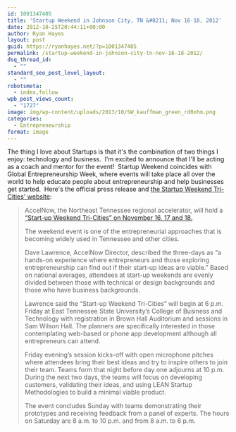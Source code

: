 ```yaml
---
id: 1001347405
title: 'Startup Weekend in Johnson City, TN &#8211; Nov 16-18, 2012'
date: 2012-10-25T20:44:11+00:00
author: Ryan Hayes
layout: post
guid: https://ryanhayes.net/?p=1001347405
permalink: /startup-weekend-in-johnson-city-tn-nov-16-18-2012/
dsq_thread_id:
  - ""
standard_seo_post_level_layout:
  - ""
robotsmeta:
  - index,follow
wpb_post_views_count:
  - "1727"
image: img/wp-content/uploads/2013/10/SW_kauffman_green_rd0xhm.png
categories:
  - Entrepreneurship
format: image
---
```

The thing I love about Startups is that it's the combination of two things I enjoy: technology and business.  I'm excited to announce that I'll be acting as a coach and mentor for the event!  Startup Weekend coincides with Global Entrepreneurship Week, where events will take place all over the world to help educate people about entrepreneurship and help businesses get started.  Here's the official press release and [the Startup Weekend Tri-Cities' website](https://tricities.startupweekend.org/):

> AccelNow, the Northeast Tennessee regional accelerator, will hold a [“Start-up Weekend Tri-Cities” on November 16, 17 and 18.](https://tricities.startupweekend.org/)
> 
> The weekend event is one of the entrepreneurial approaches that is becoming widely used in Tennessee and other cities.
> 
> Dave Lawrence, AccelNow Director, described the three-days as “a hands-on experience where entrepreneurs and those exploring entrepreneurship can find out if their start-up ideas are viable.” Based on national averages, attendees at start-up weekends are evenly divided between those with technical or design backgrounds and those who have business backgrounds.
> 
> Lawrence said the “Start-up Weekend Tri-Cities” will begin at 6 p.m. Friday at East Tennessee State University’s College of Business and Technology with registration in Brown Hall Auditorium and sessions in Sam Wilson Hall. The planners are specifically interested in those contemplating web-based or phone app development although all entrepreneurs can attend.
> 
> Friday evening’s session kicks-off with open microphone pitches where attendees bring their best ideas and try to inspire others to join their team. Teams form that night before day one adjourns at 10 p.m. During the next two days, the teams will focus on developing customers, validating their ideas, and using LEAN Startup Methodologies to build a minimal viable product.
> 
> The event concludes Sunday with teams demonstrating their prototypes and receiving feedback from a panel of experts. The hours on Saturday are 8 a.m. to 10 p.m. and from 8 a.m. to 6 p.m.